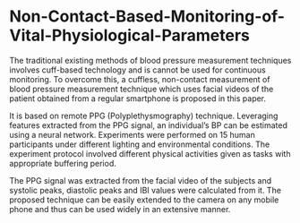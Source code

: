 # Non-Contact-Based-Monitoring-of-Vital-Physiological-Parameters


The traditional existing methods of blood pressure measurement techniques involves cuff-based technology and is cannot be used for continuous monitoring. To overcome this, a cuffless, non-contact measurement of blood pressure measurement technique which uses facial videos of the patient obtained from a regular smartphone is proposed in this paper.

It is based on remote PPG (Polyplethysmography) technique. Leveraging features extracted from the PPG signal, an individual’s BP can be estimated using a neural network. Experiments were performed on 15 human participants under different lighting and environmental conditions. The experiment protocol involved different physical activities given as tasks with appropriate buffering period. 

The PPG signal was extracted from the facial video of the subjects and systolic peaks, diastolic peaks and IBI values were calculated from it. The proposed technique can be easily extended to the camera on any mobile phone and thus can be used widely in an extensive manner.
